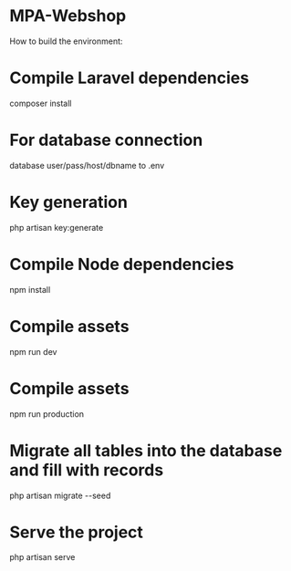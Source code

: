# MPA-Webshop

How to build the environment:

# Compile Laravel dependencies
composer install

# For database connection
database user/pass/host/dbname to .env

# Key generation
php artisan key:generate

# Compile Node dependencies
npm install

# Compile assets
npm run dev

# Compile assets
npm run production

# Migrate all tables into the database and fill with records    
php artisan migrate --seed

# Serve the project
php artisan serve